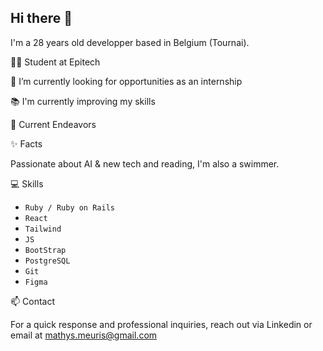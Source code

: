 ## Hi there 👋

I'm a 28 years old developper based in Belgium (Tournai).

🧑‍🏫 Student at Epitech

🔭 I’m currently looking for opportunities as an internship 

📚 I'm currently improving my skills

🔭 Current Endeavors

✨ Facts

Passionate about AI & new tech and reading, I'm also a swimmer.

💻 Skills

- `Ruby / Ruby on Rails`
- `React`
- `Tailwind`
- `JS`
- `BootStrap`
- `PostgreSQL`
- `Git`
- `Figma`

📫 Contact

For a quick response and professional inquiries, reach out via Linkedin or email at mathys.meuris@gmail.com

